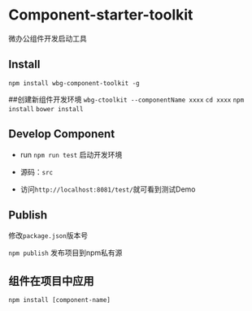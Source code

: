 # Component-starter-toolkit

微办公组件开发启动工具

## Install

`npm install wbg-component-toolkit -g`

##创建新组件开发环境
`wbg-ctoolkit --componentName xxxx`
`cd xxxx`
`npm install`
`bower install`

## Develop Component 

- run `npm run test` 启动开发环境

- 源码：`src`

- 访问`http://localhost:8081/test/`就可看到测试Demo

## Publish

修改`package.json`版本号

`npm publish` 发布项目到npm私有源

## 组件在项目中应用

`npm install [component-name]`

